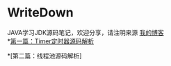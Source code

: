 # WriteDown
JAVA学习JDK源码笔记，欢迎分享，请注明来源
[我的博客](http://blog.csdn.net/guodongxiaren)  
*[第一篇：Timer定时器源码解析]()

*[第二篇：线程池源码解析]
